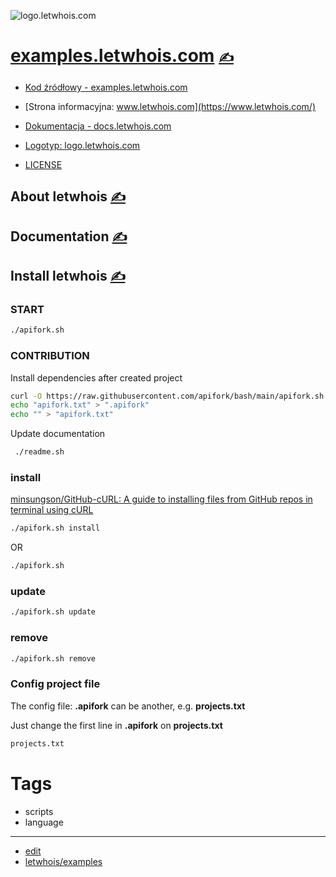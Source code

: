 
![logo.letwhois.com](https://logo.letwhois.com/1/cover.png)

# [examples.letwhois.com](https://examples.letwhois.com/) [<span style='font-size:20px;'>&#x270D;</span>](https://github.com/letwhois/examples/edit/main/DOCS/MENU.md) 

+ [Kod źródłowy - examples.letwhois.com](http://examples.letwhois.com)
+ [Strona informacyjna: www.letwhois.com](https://www.letwhois.com/)
+ [Dokumentacja - docs.letwhois.com](https://docs.letwhois.com/)
+ [Logotyp: logo.letwhois.com](https://logo.letwhois.com/)

+ [LICENSE](LICENSE)



## About letwhois [<span style='font-size:20px;'>&#x270D;</span>](https://github.com/letwhois/examples/edit/main/DOCS/ABOUT.md)


## Documentation [<span style='font-size:20px;'>&#x270D;</span>](https://github.com/letwhois/examples/edit/main/DOCS/DOCS.md)


## Install letwhois [<span style='font-size:20px;'>&#x270D;</span>](https://github.com/letwhois/examples/edit/main/DOCS/INSTALL.md)

### START

```bash
./apifork.sh
```

### CONTRIBUTION

Install dependencies after created project
```bash
curl -O https://raw.githubusercontent.com/apifork/bash/main/apifork.sh
echo "apifork.txt" > ".apifork"
echo "" > "apifork.txt"
```

Update documentation

```bash
 ./readme.sh
```

### install
[minsungson/GitHub-cURL: A guide to installing files from GitHub repos in terminal using cURL](https://github.com/minsungson/GitHub-cURL)

```bash
./apifork.sh install
```
OR

```bash
./apifork.sh
```

### update

```bash
./apifork.sh update
```


### remove

```bash
./apifork.sh remove
```



### Config project file

The config file: **.apifork** can be another, e.g. **projects.txt**

Just change the first line in  **.apifork** on **projects.txt**
```bash
projects.txt
```


# Tags

+ scripts
+ language

---

+ [edit](https://github.com/letwhois/examples/edit/main/README.md)
+ [letwhois/examples](https://github.com/letwhois/examples)
